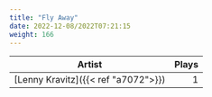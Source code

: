 ```yaml
---
title: "Fly Away"
date: 2022-12-08/2022T07:21:15
weight: 166
---
```




 Artist | Plays 
----- | -----:
[Lenny Kravitz]({{< ref "a7072">}}) | 1
